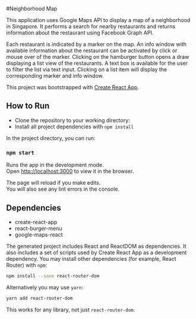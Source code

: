 #Neighborhood Map

This application uses Google Maps API to display a map of a neighborhood in
Singapore. It performs a search for nearby restaurants and returns information
about the restaurant using Facebook Graph API.

Each restaurant is indicated by a marker on the map. An info window with
available information about the restaurant can be activated by click or mouse
over of the marker. Clicking on the hamburger button opens a draw displaying a
list view of the restaurants. A text box is available for the user to filter the
list via text input. Clicking on a list item will display the corresponding
marker and info window.

This project was bootstrapped with [Create React App](https://github.com/facebook/create-react-app).

## How to Run

* Clone the repository to your working directory:
* Install all project dependencies with `npm install`

In the project directory, you can run:

### `npm start`

Runs the app in the development mode.<br>
Open [http://localhost:3000](http://localhost:3000) to view it in the browser.

The page will reload if you make edits.<br>
You will also see any lint errors in the console.

## Dependencies

* create-react-app
* react-burger-menu
* google-maps-react

The generated project includes React and ReactDOM as dependencies. It also includes a set of scripts used by Create React App as a development dependency. You may install other dependencies (for example, React Router) with `npm`:

```sh
npm install --save react-router-dom
```

Alternatively you may use `yarn`:

```sh
yarn add react-router-dom
```

This works for any library, not just `react-router-dom`.

